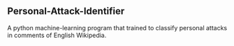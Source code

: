 ## Personal-Attack-Identifier
A python machine-learning program that trained to classify personal attacks in comments of English Wikipedia.
